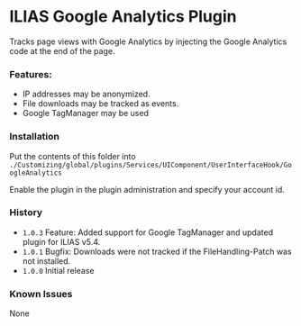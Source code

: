 # ILIAS Google Analytics Plugin

Tracks page views with Google Analytics by injecting the Google Analytics code at the end of the page.

### Features:
- IP addresses may be anonymized.
- File downloads may be tracked as events.
- Google TagManager may be used

### Installation
Put the contents of this folder into
`./Customizing/global/plugins/Services/UIComponent/UserInterfaceHook/GoogleAnalytics`

Enable the plugin in the plugin administration and specify your account id.

### History
- `1.0.3` Feature: Added support for Google TagManager and updated plugin for ILIAS v5.4.
- `1.0.1` Bugfix: Downloads were not tracked if the FileHandling-Patch was not installed.
- `1.0.0` Initial release


### Known Issues
None

